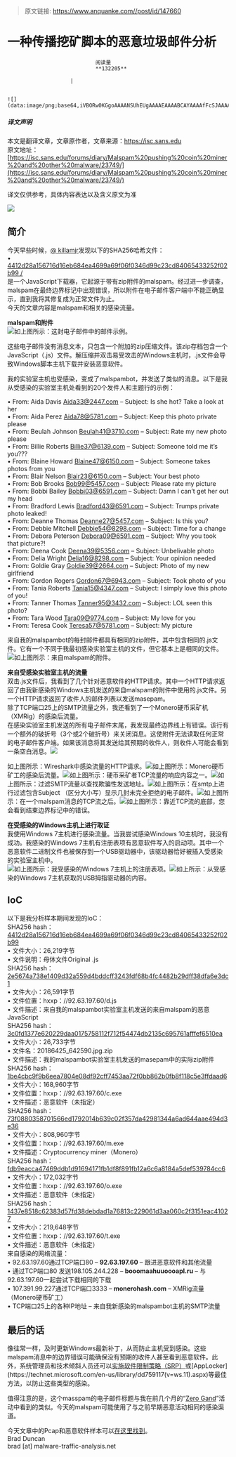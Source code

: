 > 原文链接: https://www.anquanke.com//post/id/147660 


# 一种传播挖矿脚本的恶意垃圾邮件分析


                                阅读量   
                                **132205**
                            
                        |
                        
                                                                                                                                    ![](data:image/png;base64,iVBORw0KGgoAAAANSUhEUgAAAAEAAAABCAYAAAAfFcSJAAAAAXNSR0IArs4c6QAAAARnQU1BAACxjwv8YQUAAAAJcEhZcwAADsQAAA7EAZUrDhsAAAANSURBVBhXYzh8+PB/AAffA0nNPuCLAAAAAElFTkSuQmCC)
                                                                                            



##### 译文声明

本文是翻译文章，文章原作者，文章来源：https://isc.sans.edu
                                <br>原文地址：[https://isc.sans.edu/forums/diary/Malspam%20pushing%20coin%20miner%20and%20other%20malware/23749/](https://isc.sans.edu/forums/diary/Malspam%20pushing%20coin%20miner%20and%20other%20malware/23749/)

译文仅供参考，具体内容表达以及含义原文为准



[![](https://p5.ssl.qhimg.com/t01ef3b94b46f764a51.jpg)](https://p5.ssl.qhimg.com/t01ef3b94b46f764a51.jpg)

## 简介

今天早些时候，[@ killamjr](https://twitter.com/killamjr)发现以下的SHA256哈希文件：<br>
• [4412d28a156716d16eb684ea4699a69f06f0346d99c23cd84065433252f02b99 /](https://www.virustotal.com/#/file/4412d28a156716d16eb684ea4699a69f06f0346d99c23cd84065433252f02b99/)<br>
是一个JavaScript下载器，它起源于带有zip附件的malspam。经过进一步调查，malspam在最终边界标记中出现错误，所以附件在电子邮件客户端中不能正确显示，直到我将其修复成为正常文件为止。<br>
今天的文章内容是malspam和相关的感染流量。

**malspam和附件**<br>[![](https://p2.ssl.qhimg.com/t01ae56683cb3f6f8e4.jpg)](https://p2.ssl.qhimg.com/t01ae56683cb3f6f8e4.jpg)如上图所示：这封电子邮件中的邮件示例。

这些电子邮件没有消息文本，只包含一个附加的zip压缩文件。该zip存档包含一个JavaScript（.js）文件。解压缩并双击易受攻击的Windows主机时，.js文件会导致Windows脚本主机下载并安装恶意软件。

我的实验室主机也受感染，变成了malspambot，并发送了类似的消息。以下是我从受感染的实验室主机处看到的20个发件人和主题行的示例：

• From: Aida Davis [Aida33@2447.com](mailto:Aida33@2447.com) – Subject: Is she hot? Take a look at her<br>
• From: Aida Perez [Aida78@5781.com](mailto:Aida78@5781.com) – Subject: Keep this photo private please<br>
• From: Beulah Johnson [Beulah41@3710.com](mailto:Beulah41@3710.com) – Subject: Rate my new photo please<br>
• From: Billie Roberts [Billie37@6139.com](mailto:Billie37@6139.com) – Subject: Someone told me it’s you???<br>
• From: Blaine Howard [Blaine47@6150.com](mailto:Blaine47@6150.com) – Subject: Someone takes photos from you<br>
• From: Blair Nelson [Blair23@6150.com](mailto:Blair23@6150.com) – Subject: Your best photo<br>
• From: Bob Brooks [Bob99@5457.com](mailto:Bob99@5457.com) – Subject: Please rate my picture<br>
• From: Bobbi Bailey [Bobbi03@6591.com](mailto:Bobbi03@6591.com) – Subject: Damn I can’t get her out my head<br>
• From: Bradford Lewis [Bradford43@6591.com](mailto:Bradford43@6591.com) – Subject: Trumps private photo leaked!<br>
• From: Deanne Thomas [Deanne27@5457.com](mailto:Deanne27@5457.com) – Subject: Is this you?<br>
• From: Debbie Mitchell [Debbie54@8298.com](mailto:Debbie54@8298.com) – Subject: Time for a change<br>
• From: Debora Peterson [Debora09@6591.com](mailto:Debora09@6591.com) – Subject: Why you took that picture?!<br>
• From: Deena Cook [Deena39@5356.com](mailto:Deena39@5356.com) – Subject: Unbelivable photo<br>
• From: Delia Wright [Delia16@8298.com](mailto:Delia16@8298.com) – Subject: Your opinion needed<br>
• From: Goldie Gray [Goldie39@2664.com](mailto:Goldie39@2664.com) – Subject: Photo of my new girlfriend<br>
• From: Gordon Rogers [Gordon67@6943.com](mailto:Gordon67@6943.com) – Subject: Took photo of you<br>
• From: Tania Roberts [Tania15@4347.com](mailto:Tania15@4347.com) – Subject: I simply love this photo of you!<br>
• From: Tanner Thomas [Tanner95@3432.com](mailto:Tanner95@3432.com) – Subject: LOL seen this photo?<br>
• From: Tara Wood [Tara09@9774.com](mailto:Tara09@9774.com) – Subject: My love for you<br>
• From: Teresa Cook [Teresa57@5781.com](mailto:Teresa57@5781.com) – Subject: My picture

来自我的malspambot的每封邮件都具有相同的zip附件，其中包含相同的.js文件。它有一个不同于我最初感染实验室主机的文件，但它基本上是相同的文件。[![](https://p2.ssl.qhimg.com/t01055e79ff70cf77f6.jpg)](https://p2.ssl.qhimg.com/t01055e79ff70cf77f6.jpg)如上图所示：来自malspam的附件。

**来自受感染实验室主机的流量**<br>
双击.js文件后，我看到了几个针对恶意软件的HTTP请求。其中一个HTTP请求返回了由我新感染的Windows主机发送的来自malspam的附件中使用的.js文件。另一个HTTP请求返回了收件人的邮件列表以发送masepam。<br>
除了TCP端口25上的SMTP流量之外，我还看到了一个Monero硬币采矿机（XMRig）的感染后流量。<br>
在感染实验室主机发送的所有电子邮件末尾，我发现最终边界线上有错误。该行有一个额外的破折号（3个或2个破折号）来关闭消息。这使附件无法读取任何正常的电子邮件客户端。如果该消息将其发送给其预期的收件人，则收件人可能会看到一条空白消息。[![](https://p0.ssl.qhimg.com/t01e088a92e58efc6de.jpg)](https://p0.ssl.qhimg.com/t01e088a92e58efc6de.jpg)

如上图所示：Wireshark中感染流量的HTTP请求。[![](https://p2.ssl.qhimg.com/t01dc17a3ce8103befd.jpg)](https://p2.ssl.qhimg.com/t01dc17a3ce8103befd.jpg)如上图所示：Monero硬币矿工的感染后流量。[![](https://p3.ssl.qhimg.com/t01720e9936fd82e03a.jpg)](https://p3.ssl.qhimg.com/t01720e9936fd82e03a.jpg)如上图所示：硬币采矿者TCP流量的响应内容之一。[![](https://p2.ssl.qhimg.com/t01f7a08a70509d0591.jpg)](https://p2.ssl.qhimg.com/t01f7a08a70509d0591.jpg)如上图所示：过滤SMTP流量以查找欺骗性发送地址。[![](https://p4.ssl.qhimg.com/t01042f90d959f47f59.jpg)](https://p4.ssl.qhimg.com/t01042f90d959f47f59.jpg)如上图所示：在smtp上进行过滤包含Subject （区分大小写）显示几封未完全拒绝的电子邮件。[![](https://p0.ssl.qhimg.com/t011edf676a38855894.jpg)](https://p0.ssl.qhimg.com/t011edf676a38855894.jpg)如上图所示：在一个malspam消息的TCP流之后。[![](https://p3.ssl.qhimg.com/t019d9342c9b8cd7b52.jpg)](https://p3.ssl.qhimg.com/t019d9342c9b8cd7b52.jpg)如上图所示：靠近TCP流的底部，您会看到结束边界标记中的错误。

**在受感染的Windows主机上进行取证**<br>
我使用Windows 7主机进行感染流量。当我尝试感染Windows 10主机时，我没有成功。我感染的Windows 7主机有注册表项有恶意软件写入的启动项。其中一个恶意软件二进制文件也被保存到一个USB驱动器中，该驱动器恰好被插入受感染的实验室主机中。<br>[![](https://p0.ssl.qhimg.com/t01a5f01c0d90c21435.jpg)](https://p0.ssl.qhimg.com/t01a5f01c0d90c21435.jpg)如上图所示：我受感染的Windows 7主机上的注册表项。[![](https://p1.ssl.qhimg.com/t015aab2a5a5907056d.jpg)](https://p1.ssl.qhimg.com/t015aab2a5a5907056d.jpg)如上所示：从受感染的Windows 7主机获取的USB拇指驱动器的内容。



## IoC

以下是我分析样本期间发现的IoC：<br>
SHA256 hash：[4412d28a156716d16eb684ea4699a69f06f0346d99c23cd84065433252f02b99](https://www.virustotal.com/#/file/4412d28a156716d16eb684ea4699a69f06f0346d99c23cd84065433252f02b99/)<br>
• 文件大小：26,219字节<br>
• 文件说明：母体文件Original .js<br>
SHA256 hash：[2e5674a738e1409d32a559d4bddcff3243fdf68b4fc4482b29dff38dfa6e3dc1](https://www.virustotal.com/#/file/2e5674a738e1409d32a559d4bddcff3243fdf68b4fc4482b29dff38dfa6e3dc1/)<br>
• 文件大小：26,591字节<br>
• 文件位置：hxxp：//92.63.197.60/d.js<br>
• 文件描述：来自我的malspambot实验室主机发送的来自malspam的恶意JavaScript<br>
SHA256 hash：[3c0fd1377e620229daa0175758112f712f54474db2135c695761afffef6510ea](https://www.virustotal.com/#/file/3c0fd1377e620229daa0175758112f712f54474db2135c695761afffef6510ea/)<br>
• 文件大小：26,733字节<br>
• 文件名：20186425_642590.jpg.zip<br>
• 文件描述：我的malspambot实验室主机发送的masepam中的实际zip附件<br>
SHA256 hash：[1be4cbc9f9b6eea7804e08df92cff7453aa72f0bb862b0fb8f118c5e3ffdaad6](https://www.virustotal.com/#/file/1be4cbc9f9b6eea7804e08df92cff7453aa72f0bb862b0fb8f118c5e3ffdaad6/)<br>
• 文件大小：168,960字节<br>
• 文件位置：hxxp：//92.63.197.60/c.exe<br>
• 文件描述：恶意软件（未指定）<br>
SHA256 hash：[73f0880358701566ed1792014b639c02f357da42981344a6ad644aae494d3e36](https://www.virustotal.com/#/file/73f0880358701566ed1792014b639c02f357da42981344a6ad644aae494d3e36/)<br>
• 文件大小：808,960字节<br>
• 文件位置：hxxp：//92.63.197.60/m.exe<br>
• 文件描述：Cryptocurrency miner（Monero）<br>
SHA256 hash：[fdb9eacca47469ddb1d91694171fb1df8f891fb12a6c6a8184a5def539784cc6](https://www.virustotal.com/#/file/fdb9eacca47469ddb1d91694171fb1df8f891fb12a6c6a8184a5def539784cc6/)<br>
• 文件大小：172,032字节<br>
• 文件位置：hxxp：//92.63.197.60/o.exe<br>
• 文件描述：恶意软件（未指定）<br>
SHA256 hash：[1437e8518c62383d57fd38debdad1a76813c229061d3aa060c2f3151eac41027](https://www.virustotal.com/#/file/1437e8518c62383d57fd38debdad1a76813c229061d3aa060c2f3151eac41027/)<br>
• 文件大小：219,648字节<br>
• 文件位置：hxxp：//92.63.197.60/t.exe<br>
• 文件描述：恶意软件（未指定）<br>
来自感染的网络流量：<br>
• 92.63.197.60通过TCP端口80 – **92.63.197.60** – 跟进恶意软件和其他流量<br>
• 通过TCP端口80 发送198.105.244.228 – **booomaahuuoooapl.ru** – 与92.63.197.60一起尝试下载相同的下载<br>
• 107.391.99.227通过TCP端口3333 – **monerohash.com** – XMRig流量（Monero硬币矿工）<br>
• TCP端口25上的各种IP地址 – 来自我新感染的malspambot主机的SMTP流量



## 最后的话

像往常一样，及时更新Windows最新补丁，从而防止主机受到感染。这些malspam消息中的边界错误可能确保没有预期的收件人甚至看到恶意软件。此外，系统管理员和技术倾斜人员还可以[实施软件限制策略（SRP）](https://technet.microsoft.com/en-us/library/hh831534(v=ws.11).aspx)或[AppLocker](https://technet.microsoft.com/en-us/library/dd759117(v=ws.11).aspx)等最佳方法，以防止这些类型的感染。

值得注意的是，这个masspam的电子邮件标题与我在前几个月的“[Zero Gand](https://isc.sans.edu/forums/diary/Glitch+in+malspam+campaign+temporarily+reduces+spread+of+GandCrab/23547/)”活动中看到的类似。今天的malspam可能使用了与之前早期恶意活动相同的感染渠道。

今天文章中的Pcap和恶意软件样本可以[在这里找到](https://www.malware-traffic-analysis.net/2018/06/08/index.html)。<br>
Brad Duncan<br>
brad [at] malware-traffic-analysis.net
